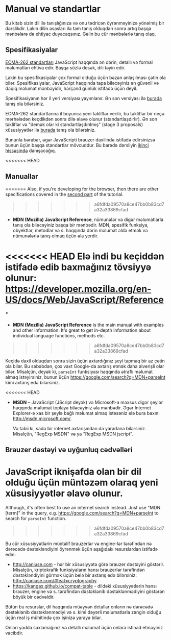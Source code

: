 # Manual və standartlar

Bu kitab sizin dil ilə tanışlığınıza və onu tədricən öyrənməyinizə yönəlmiş bir dərslikdir. Lakin dilin əsasları ilə tam tanış olduqdan sonra artıq başqa mənbələrə də ehtiyac duyacaqsınız. Gəlin bu cür mənbələrlə tanış olaq.

## Spesifikasiyalar

[ECMA-262 standartları](https://www.ecma-international.org/publications/standards/Ecma-262.htm) JavaScript haqqında ən dərin, detallı və formal məlumatları ehtiva edir. Başqa sözlə desək, dili təyin edir.

Lakin bu spesifikasiyalar çox formal olduğu üçün bəzən anlaşılması çətin ola bilər. Spesifikasiyalar, JavaScript haqqında tapa biləcəyiniz ən güvənli və dəqiq məlumat mənbəyidir, hərçənd günlük istifadə üçün deyil.

Spesifikasiyanın hər il yeri versiyası yayımlanır. Ən son versiyası ilə [burada](https://tc39.es/ecma262/) tanış ola bilərsiniz.

ECMA-262 standartlarına il boyunca yeni təkliflər verilir, bu təkliflər bir neçə mərhələdən keçdikdən sonra dilə əlavə olunur (standartlaşdırlır). Ən son təkliflər və "demək olar ki standartlaşdırılmış" (stage 3 proposals) xüsusiyyətlər ilə [burada](https://github.com/tc39/proposals) tanış ola bilərsiniz.

Bununla bərabar, əgər JavaScripti brauzer daxilində istifadə edirsinizsə bunun üçün başqa standartlar mövcuddur. Bu barədə dərsliyin [ikinci hissəsində](info:browser-environment) danışacağıq.

<<<<<<< HEAD
## Manuallar
=======
Also, if you're developing for the browser, then there are other specifications covered in the [second part](info:browser-environment) of the tutorial.
>>>>>>> a6fdfda09570a8ce47bb0b83cd7a32a33869cfad

- **MDN (Mozilla) JavaScript Reference**, nümunələr və digər məlumatlarla tanış ola biləcəyiniz başqa bir mənbədir. MDN, spesifik funksiya, obyektlər, metodlar və s. haqqında dərin məlumat əldə etmək və nümunələrlə tanış olmaq üçün əla yerdir.

<<<<<<< HEAD
  Elə indi bu keçiddən istifadə edib baxmağınız tövsiyyə olunur: <https://developer.mozilla.org/en-US/docs/Web/JavaScript/Reference>.
=======
- **MDN (Mozilla) JavaScript Reference** is the main manual with examples and other information. It's great to get in-depth information about individual language functions, methods etc.
>>>>>>> a6fdfda09570a8ce47bb0b83cd7a32a33869cfad

  Keçidə daxil olduqdan sonra sizin üçün axtardığınız şeyi tapmaq bir az çətin ola bilər. Bu səbəbdən, çox vaxt Google-da axtarış etmək daha əlverişli olar bilər. Misalçün, deyək ki, `parseInt` funksiyası haqqında ətraflı məlumat almaq istəyirsiniz, bunun üçün <https://google.com/search?q=MDN+parseInt> kimi axtarış edə bilərsiniz.

<<<<<<< HEAD
* **MSDN** – JavaScript (JScript deyək) və Microsoft-a məxsus digər şeylər haqqında məlumat toplaya biləcəyiniz əla mənbədir. Əgər Internet Explorer-ə xas bir şeylə bağlı məlumat almaq istəsəniz elə bura baxın: <http://msdn.microsoft.com/>.

  Və təbii ki, sadə bir internet axtarışından da yararlana bilərsiniz. Misalçün, "RegExp MSDN" və ya "RegExp MSDN jscript".

## Brauzer dəstəyi və uyğunluq cədvəlləri

JavaScript iknişafda olan bir dil olduğu üçün müntəzəm olaraq yeni xüsusiyyətlər əlavə olunur.
=======
Although, it's often best to use an internet search instead. Just use "MDN [term]" in the query, e.g. <https://google.com/search?q=MDN+parseInt> to search for `parseInt` function.
>>>>>>> a6fdfda09570a8ce47bb0b83cd7a32a33869cfad

Bu cür xüsusiyyətlərin müxtəlif brauzerlər və engine-lər tərəfindən nə dərəcədə dəstəkləndiyini öyrənmək üçün aşağıdakı resurslardan istifadə edin:

- <http://caniuse.com> - hər bir xüsusiyyətə görə brauzer dəstəyini göstərir. Misalçün, kriptokrafik funksiyaların hansı brauzerlər tərəfindən dəstəkləndiyini görmək üçün belə bir axtarış edə bilərsiniz: <http://caniuse.com/#feat=cryptography>.
- <https://kangax.github.io/compat-table> - dildəki xüsusiyyətlərin hansı brauzer, engine və s. tərəfindən dəstəklənib dəstəklənmədiyini göstərən böyük bir cədvəldir.

Bütün bu resurslar, dil haqqında müəyyən detallar onların nə dərəcədə dəstəklənib dəstəklənmədiyi və s. kimi dəyərli məlumatlarla zəngin olduğu üçün real iş mühitində çox işinizə yaraya bilər.

Onları yadda saxlamağınız və detallı məlumat üçün onlara istinad etməyiniz vacibdir.
